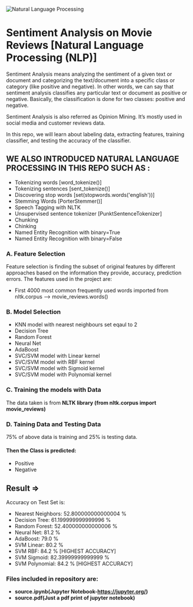 ![Natural Language Processing](https://miro.medium.com/max/1200/1*LSuNzztxNawWKe4LmGrUjA.jpeg)
# Sentiment Analysis on Movie Reviews [Natural Language Processing (NLP)]
Sentiment Analysis means analyzing the sentiment of a given text or document and categorizing the text/document into a specific class or category (like positive and negative). In other words, we can say that sentiment analysis classifies any particular text or document as positive or negative. Basically, the classification is done for two classes: positive and negative.

Sentiment Analysis is also referred as Opinion Mining. It’s mostly used in social media and customer reviews data.

In this repo, we will learn about labeling data, extracting features, training classifier, and testing the accuracy of the classifier.

## WE ALSO INTRODUCED NATURAL LANGUAGE PROCESSING IN THIS REPO SUCH AS :
* Tokenizing words [word_tokenize()]
* Tokenizing sentences [sent_tokenize()]
* Discovering stop words [set(stopwords.words('english'))]
* Stemming Words [PorterStemmer()]
* Speech Tagging with NLTK
* Unsupervised sentence tokenizer [PunktSentenceTokenizer]
* Chunking
* Chinking
* Named Entity Recognition with binary=True
* Named Entity Recognition with binary=False
### A. Feature Selection
Feature selection is finding the subset of original features by different approaches based on the information they provide, accuracy, prediction errors.
The features used in the project are:
- First 4000 most common frequently used words imported from nltk.corpus --> movie_reviews.words()
### B. Model Selection
* KNN model with nearest neighbours set eqaul to 2
* Decision Tree
* Random Forest
* Neural Net
* AdaBoost
* SVC/SVM model with Linear kernel
* SVC/SVM model with RBF kernel
* SVC/SVM model with Sigmoid kernel
* SVC/SVM model with Polynomial kernel
### C. Training the models with Data
The data taken is from **NLTK library (from nltk.corpus import movie_reviews)**
### D. Taining Data and Testing Data
75% of above data is training and 25% is testing data.
#### Then the Class is predicted:
- Positive
- Negative
## Result =>
Accuracy on Test Set is:
* Nearest Neighbors: 52.800000000000004 %
* Decision Tree: 61.199999999999996 %
* Random Forest: 52.400000000000006 %
* Neural Net: 81.2 %
* AdaBoost: 79.0 %
* SVM Linear: 80.2 %
* SVM RBF: 84.2 % [HIGHEST ACCURACY]
* SVM Sigmoid: 82.39999999999999 %
* SVM Polynomial: 84.2 % [HIGHEST ACCURACY]

### Files included in repository are:
- **source.ipynb(Jupyter Notebook-https://jupyter.org/)**
- **source.pdf(Just a pdf print of jupyter notebook)**
